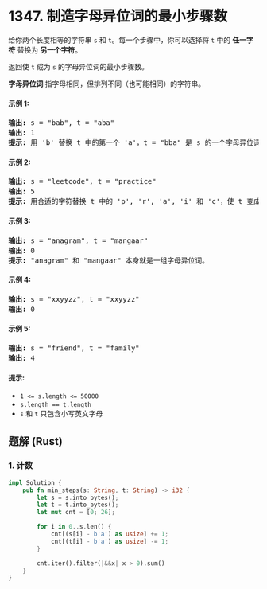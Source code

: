 # 1347. 制造字母异位词的最小步骤数
给你两个长度相等的字符串 `s` 和 `t`。每一个步骤中，你可以选择将 `t` 中的 **任一字符** 替换为 **另一个字符**。

返回使 `t` 成为 `s` 的字母异位词的最小步骤数。

**字母异位词** 指字母相同，但排列不同（也可能相同）的字符串。

#### 示例 1:
<pre>
<b>输出:</b> s = "bab", t = "aba"
<b>输出:</b> 1
<b>提示:</b> 用 'b' 替换 t 中的第一个 'a'，t = "bba" 是 s 的一个字母异位词。
</pre>

#### 示例 2:
<pre>
<b>输出:</b> s = "leetcode", t = "practice"
<b>输出:</b> 5
<b>提示:</b> 用合适的字符替换 t 中的 'p', 'r', 'a', 'i' 和 'c'，使 t 变成 s 的字母异位词。
</pre>

#### 示例 3:
<pre>
<b>输出:</b> s = "anagram", t = "mangaar"
<b>输出:</b> 0
<b>提示:</b> "anagram" 和 "mangaar" 本身就是一组字母异位词。
</pre>

#### 示例 4:
<pre>
<b>输出:</b> s = "xxyyzz", t = "xxyyzz"
<b>输出:</b> 0
</pre>

#### 示例 5:
<pre>
<b>输出:</b> s = "friend", t = "family"
<b>输出:</b> 4
</pre>

#### 提示:
* `1 <= s.length <= 50000`
* `s.length == t.length`
* `s` 和 `t` 只包含小写英文字母

## 题解 (Rust)

### 1. 计数
```Rust
impl Solution {
    pub fn min_steps(s: String, t: String) -> i32 {
        let s = s.into_bytes();
        let t = t.into_bytes();
        let mut cnt = [0; 26];

        for i in 0..s.len() {
            cnt[(s[i] - b'a') as usize] += 1;
            cnt[(t[i] - b'a') as usize] -= 1;
        }

        cnt.iter().filter(|&&x| x > 0).sum()
    }
}
```
